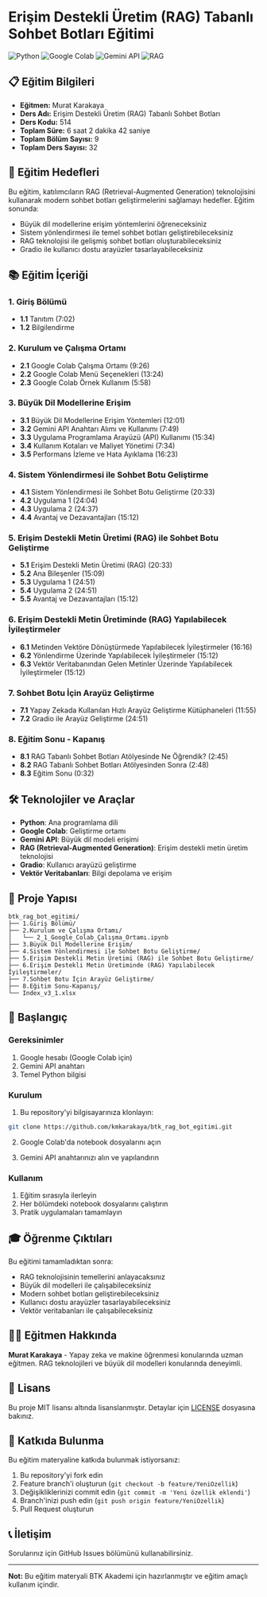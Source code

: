 # Erişim Destekli Üretim (RAG) Tabanlı Sohbet Botları Eğitimi

![Python](https://img.shields.io/badge/Python-3.8+-blue.svg)
![Google Colab](https://img.shields.io/badge/Google-Colab-orange.svg)
![Gemini API](https://img.shields.io/badge/Gemini-API-green.svg)
![RAG](https://img.shields.io/badge/RAG-Chatbot-purple.svg)

## 📋 Eğitim Bilgileri

- **Eğitmen:** Murat Karakaya
- **Ders Adı:** Erişim Destekli Üretim (RAG) Tabanlı Sohbet Botları
- **Ders Kodu:** 514
- **Toplam Süre:** 6 saat 2 dakika 42 saniye
- **Toplam Bölüm Sayısı:** 9
- **Toplam Ders Sayısı:** 32

## 🎯 Eğitim Hedefleri

Bu eğitim, katılımcıların RAG (Retrieval-Augmented Generation) teknolojisini kullanarak modern sohbet botları geliştirmelerini sağlamayı hedefler. Eğitim sonunda:

- Büyük dil modellerine erişim yöntemlerini öğreneceksiniz
- Sistem yönlendirmesi ile temel sohbet botları geliştirebileceksiniz
- RAG teknolojisi ile gelişmiş sohbet botları oluşturabileceksiniz
- Gradio ile kullanıcı dostu arayüzler tasarlayabileceksiniz

## 📚 Eğitim İçeriği

### 1. Giriş Bölümü
- **1.1** Tanıtım (7:02)
- **1.2** Bilgilendirme

### 2. Kurulum ve Çalışma Ortamı
- **2.1** Google Colab Çalışma Ortamı (9:26)
- **2.2** Google Colab Menü Seçenekleri (13:24)
- **2.3** Google Colab Örnek Kullanım (5:58)

### 3. Büyük Dil Modellerine Erişim
- **3.1** Büyük Dil Modellerine Erişim Yöntemleri (12:01)
- **3.2** Gemini API Anahtarı Alımı ve Kullanımı (7:49)
- **3.3** Uygulama Programlama Arayüzü (API) Kullanımı (15:34)
- **3.4** Kullanım Kotaları ve Maliyet Yönetimi (7:34)
- **3.5** Performans İzleme ve Hata Ayıklama (16:23)

### 4. Sistem Yönlendirmesi ile Sohbet Botu Geliştirme
- **4.1** Sistem Yönlendirmesi ile Sohbet Botu Geliştirme (20:33)
- **4.2** Uygulama 1 (24:04)
- **4.3** Uygulama 2 (24:37)
- **4.4** Avantaj ve Dezavantajları (15:12)

### 5. Erişim Destekli Metin Üretimi (RAG) ile Sohbet Botu Geliştirme
- **5.1** Erişim Destekli Metin Üretimi (RAG) (20:33)
- **5.2** Ana Bileşenler (15:09)
- **5.3** Uygulama 1 (24:51)
- **5.4** Uygulama 2 (24:51)
- **5.5** Avantaj ve Dezavantajları (15:12)

### 6. Erişim Destekli Metin Üretiminde (RAG) Yapılabilecek İyileştirmeler
- **6.1** Metinden Vektöre Dönüştürmede Yapılabilecek İyileştirmeler (16:16)
- **6.2** Yönlendirme Üzerinde Yapılabilecek İyileştirmeler (15:12)
- **6.3** Vektör Veritabanından Gelen Metinler Üzerinde Yapılabilecek İyileştirmeler (15:12)

### 7. Sohbet Botu İçin Arayüz Geliştirme
- **7.1** Yapay Zekada Kullanılan Hızlı Arayüz Geliştirme Kütüphaneleri (11:55)
- **7.2** Gradio ile Arayüz Geliştirme (24:51)

### 8. Eğitim Sonu - Kapanış
- **8.1** RAG Tabanlı Sohbet Botları Atölyesinde Ne Öğrendik? (2:45)
- **8.2** RAG Tabanlı Sohbet Botları Atölyesinden Sonra (2:48)
- **8.3** Eğitim Sonu (0:32)

## 🛠️ Teknolojiler ve Araçlar

- **Python**: Ana programlama dili
- **Google Colab**: Geliştirme ortamı
- **Gemini API**: Büyük dil modeli erişimi
- **RAG (Retrieval-Augmented Generation)**: Erişim destekli metin üretim teknolojisi
- **Gradio**: Kullanıcı arayüzü geliştirme
- **Vektör Veritabanları**: Bilgi depolama ve erişim

## 📁 Proje Yapısı

```
btk_rag_bot_egitimi/
├── 1.Giriş Bölümü/
├── 2.Kurulum ve Çalışma Ortamı/
│   └── 2_1_Google_Colab_Çalışma_Ortamı.ipynb
├── 3.Büyük Dil Modellerine Erişim/
├── 4.Sistem Yönlendirmesi ile Sohbet Botu Geliştirme/
├── 5.Erişim Destekli Metin Üretimi (RAG) ile Sohbet Botu Geliştirme/
├── 6.Erişim Destekli Metin Üretiminde (RAG) Yapılabilecek İyileştirmeler/
├── 7.Sohbet Botu İçin Arayüz Geliştirme/
├── 8.Eğitim Sonu-Kapanış/
└── Index_v3_1.xlsx
```

## 🚀 Başlangıç

### Gereksinimler

1. Google hesabı (Google Colab için)
2. Gemini API anahtarı
3. Temel Python bilgisi

### Kurulum

1. Bu repository'yi bilgisayarınıza klonlayın:
```bash
git clone https://github.com/kmkarakaya/btk_rag_bot_egitimi.git
```

2. Google Colab'da notebook dosyalarını açın

3. Gemini API anahtarınızı alın ve yapılandırın

### Kullanım

1. Eğitim sırasıyla ilerleyin
2. Her bölümdeki notebook dosyalarını çalıştırın
3. Pratik uygulamaları tamamlayın

## 🎓 Öğrenme Çıktıları

Bu eğitimi tamamladıktan sonra:

- RAG teknolojisinin temellerini anlayacaksınız
- Büyük dil modelleri ile çalışabileceksiniz
- Modern sohbet botları geliştirebileceksiniz
- Kullanıcı dostu arayüzler tasarlayabileceksiniz
- Vektör veritabanları ile çalışabileceksiniz

## 👨‍🏫 Eğitmen Hakkında

**Murat Karakaya** - Yapay zeka ve makine öğrenmesi konularında uzman eğitmen. RAG teknolojileri ve büyük dil modelleri konularında deneyimli.

## 📄 Lisans

Bu proje MIT lisansı altında lisanslanmıştır. Detaylar için [LICENSE](LICENSE) dosyasına bakınız.

## 🤝 Katkıda Bulunma

Bu eğitim materyaline katkıda bulunmak istiyorsanız:

1. Bu repository'yi fork edin
2. Feature branch'i oluşturun (`git checkout -b feature/YeniOzellik`)
3. Değişikliklerinizi commit edin (`git commit -m 'Yeni özellik eklendi'`)
4. Branch'inizi push edin (`git push origin feature/YeniOzellik`)
5. Pull Request oluşturun

## 📞 İletişim

Sorularınız için GitHub Issues bölümünü kullanabilirsiniz.

---

**Not:** Bu eğitim materyali BTK Akademi için hazırlanmıştır ve eğitim amaçlı kullanım içindir.